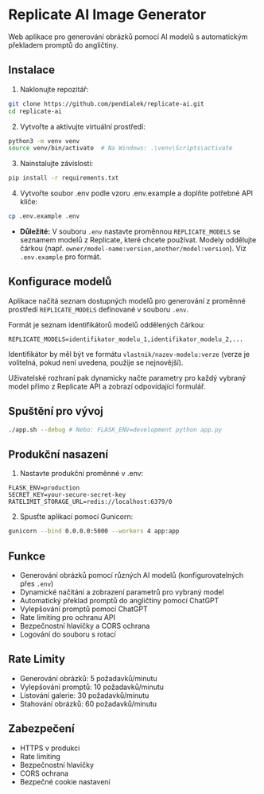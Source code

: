 # Replicate AI Image Generator

Web aplikace pro generování obrázků pomocí AI modelů s automatickým překladem promptů do angličtiny.

## Instalace

1. Naklonujte repozitář:
```bash
git clone https://github.com/pendialek/replicate-ai.git
cd replicate-ai
```

2. Vytvořte a aktivujte virtuální prostředí:
```bash
python3 -m venv venv
source venv/bin/activate  # Na Windows: .\venv\Scripts\activate
```

3. Nainstalujte závislosti:
```bash
pip install -r requirements.txt
```

4. Vytvořte soubor .env podle vzoru .env.example a doplňte potřebné API klíče:
```bash
cp .env.example .env
```
   - **Důležité:** V souboru `.env` nastavte proměnnou `REPLICATE_MODELS` se seznamem modelů z Replicate, které chcete používat. Modely oddělujte čárkou (např. `owner/model-name:version,another/model:version`). Viz `.env.example` pro formát.

## Konfigurace modelů

Aplikace načítá seznam dostupných modelů pro generování z proměnné prostředí `REPLICATE_MODELS` definované v souboru `.env`.

Formát je seznam identifikátorů modelů oddělených čárkou:
```
REPLICATE_MODELS=identifikator_modelu_1,identifikator_modelu_2,...
```
Identifikátor by měl být ve formátu `vlastnik/nazev-modelu:verze` (verze je volitelná, pokud není uvedena, použije se nejnovější).

Uživatelské rozhraní pak dynamicky načte parametry pro každý vybraný model přímo z Replicate API a zobrazí odpovídající formulář.

## Spuštění pro vývoj

```bash
./app.sh --debug # Nebo: FLASK_ENV=development python app.py
```

## Produkční nasazení

1. Nastavte produkční proměnné v .env:
```env
FLASK_ENV=production
SECRET_KEY=your-secure-secret-key
RATELIMIT_STORAGE_URL=redis://localhost:6379/0
```

2. Spusťte aplikaci pomocí Gunicorn:
```bash
gunicorn --bind 0.0.0.0:5000 --workers 4 app:app
```

## Funkce

- Generování obrázků pomocí různých AI modelů (konfigurovatelných přes `.env`)
- Dynamické načítání a zobrazení parametrů pro vybraný model
- Automatický překlad promptů do angličtiny pomocí ChatGPT
- Vylepšování promptů pomocí ChatGPT
- Rate limiting pro ochranu API
- Bezpečnostní hlavičky a CORS ochrana
- Logování do souboru s rotací

## Rate Limity

- Generování obrázků: 5 požadavků/minutu
- Vylepšování promptů: 10 požadavků/minutu
- Listování galerie: 30 požadavků/minutu
- Stahování obrázků: 60 požadavků/minutu

## Zabezpečení

- HTTPS v produkci
- Rate limiting
- Bezpečnostní hlavičky
- CORS ochrana
- Bezpečné cookie nastavení
